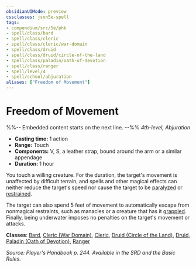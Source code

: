 ```yaml
---
obsidianUIMode: preview
cssclasses: json5e-spell
tags:
- compendium/src/5e/phb
- spell/class/bard
- spell/class/cleric
- spell/class/cleric/war-domain
- spell/class/druid
- spell/class/druid/circle-of-the-land
- spell/class/paladin/oath-of-devotion
- spell/class/ranger
- spell/level/4
- spell/school/abjuration
aliases: ["Freedom of Movement"]
---
```

# Freedom of Movement
%%-- Embedded content starts on the next line. --%%
*4th-level, Abjuration*  

- **Casting time:** 1 action
- **Range:** Touch
- **Components:** V, S, a leather strap, bound around the arm or a similar appendage
- **Duration:** 1 hour

You touch a willing creature. For the duration, the target's movement is unaffected by difficult terrain, and spells and other magical effects can neither reduce the target's speed nor cause the target to be [paralyzed](rules/conditions.md#paralyzed) or [restrained](rules/conditions.md#restrained).

The target can also spend 5 feet of movement to automatically escape from nonmagical restraints, such as manacles or a creature that has it [grappled](rules/conditions.md#grappled). Finally, being underwater imposes no penalties on the target's movement or attacks.

**Classes**: [Bard](compendium/classes/bard.md), [Cleric (War Domain)](compendium/classes/cleric-war-domain.md), [Cleric](compendium/classes/cleric.md), [Druid (Circle of the Land)](compendium/classes/druid-circle-of-the-land.md), [Druid](compendium/classes/druid.md), [Paladin (Oath of Devotion)](compendium/classes/paladin-oath-of-devotion.md), [Ranger](compendium/classes/ranger.md)

*Source: Player's Handbook p. 244. Available in the SRD and the Basic Rules.*